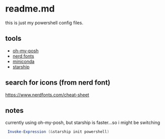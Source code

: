 # readme.md
this is just my powershell config files.

## tools
* [oh-my-posh](https://ohmyposh.dev/)
* [nerd fonts](https://www.nerdfonts.com/)
* [miniconda](https://docs.conda.io/en/latest/miniconda.html)
* [starship](https://starship.rs/)

## search for icons (from nerd font)
https://www.nerdfonts.com/cheat-sheet

## notes
currently using oh-my-posh, but starship is faster...so i might be switching

```powershell
 Invoke-Expression (&starship init powershell)
```